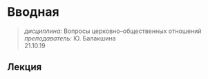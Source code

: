 # Вводная
> _дисциплина:_ Вопросы церковно–общественных отношений  
> _преподаватель:_ Ю. Балакшина  
> 21.10.19  

## Лекция


